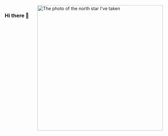<img align="right" src="https://github.com/jglovier/jglovier/blob/main/polaris_ozdamar_2018.png" alt="The photo of the north star I've taken" width=400px />

### Hi there 👋

<!--
**burakozdamar/burakozdamar** is a ✨ _special_ ✨ repository because its `README.md` (this file) appears on your GitHub profile.

Here are some ideas to get you started:

- 🔭 I’m currently working on ...
- 🌱 I’m currently learning ...
- 👯 I’m looking to collaborate on ...
- 🤔 I’m looking for help with ...
- 💬 Ask me about ...
- 📫 You can reach me through burak.ozdamar@gmail.com
-->
